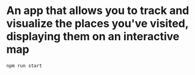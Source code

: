 # An app that allows you to track and visualize the places you've visited, displaying them on an interactive map

`npm run start`
